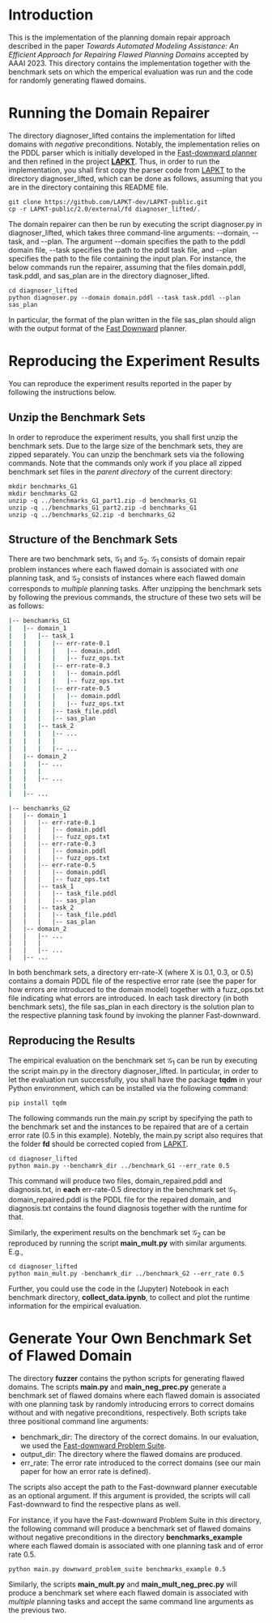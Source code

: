 # Introduction
This is the implementation of the planning domain repair approach described in the paper *Towards Automated Modeling Assistance: An Efficient Approach for Repairing Flawed Planning Domains* accepted by AAAI 2023. This directory contains the implementation together with the benchmark sets on which the emperical evaluation was run and the code for randomly generating flawed domains.

# Running the Domain Repairer

The directory diagnoser_lifted contains the implementation for lifted domains with *negative* preconditions. Notably, the implementation
relies on the PDDL parser which is initially developed in the [Fast-downward planner](https://github.com/aibasel/downward) and then refined in the project [**LAPKT**](https://github.com/LAPKT-dev/LAPKT-public/). Thus, in order to run the implementation, you shall first copy the parser code from [LAPKT](https://github.com/LAPKT-dev/LAPKT-public/) to the directory diagnoser_lifted, which can be done as follows, assuming that you are in the directory containing this README file.

```
git clone https://github.com/LAPKT-dev/LAPKT-public.git
cp -r LAPKT-public/2.0/external/fd diagnoser_lifted/.
```

The domain repairer can then be run by executing the script diagnoser.py in diagnoser_lifted, which takes three command-line arguments: --domain, --task, and --plan. The argument --domain specifies the path to the pddl domain file, --task specifies the path to the pddl task file, and --plan specifies the path to the file containing the input plan. For instance, the below commands run the repairer, assuming that the files domain.pddl, task.pddl, and sas_plan are in the directory diagnoser_lifted.
```
cd diagnoser_lifted
python diagnoser.py --domain domain.pddl --task task.pddl --plan sas_plan 
```
In particular, the format of the plan written in the file sas_plan should align with the output format of the [Fast Downward](https://www.fast-downward.org/) planner.

# Reproducing the Experiment Results
You can reproduce the experiment results reported in the paper by following the instructions below.

## Unzip the Benchmark Sets
In order to reproduce the experiment results, you shall first unzip the benchmark sets. 
Due to the large size of the benchmark sets, they are zipped separately. You can unzip the benchmark sets via the following commands. Note that the commands only work if you place all zipped benchmark set files in the *parent directory* of the current directory:
```
mkdir benchmarks_G1
mkdir benchmarks_G2
unzip -q ../benchmarks_G1_part1.zip -d benchmarks_G1
unzip -q ../benchmarks_G1_part2.zip -d benchmarks_G1
unzip -q ../benchmarks_G2.zip -d benchmarks_G2
```

## Structure of the Benchmark Sets
There are two benchmark sets, $\mathcal{G}_{1}$ and $\mathcal{G}_{2}$. $\mathcal{G}_{1}$ consists of domain repair problem instances where each flawed domain is associated with *one* planning task, and $\mathcal{G}_{2}$ consists of instances where each flawed domain corresponds to *multiple* planning tasks. After unzipping the benchmark sets by following the previous commands, the structure of these two sets will be as follows:
```bash
|-- benchamrks_G1
|   |-- domain_1
|   |   |-- task_1
|   |   |   |-- err-rate-0.1
|   |   |   |   |-- domain.pddl
|   |   |   |   |-- fuzz_ops.txt
|   |   |   |-- err-rate-0.3
|   |   |   |   |-- domain.pddl
|   |   |   |   |-- fuzz_ops.txt
|   |   |   |-- err-rate-0.5
|   |   |   |   |-- domain.pddl
|   |   |   |   |-- fuzz_ops.txt
|   |   |   |-- task_file.pddl
|   |   |   |-- sas_plan
|   |   |-- task_2
|   |   |   |-- ...
|   |   |   |
|   |   |   |-- ...   
│   |-- domain_2
|   |   |-- ...
|   |   |
|   |   |-- ...
|   |
|   |-- ...
```

```
|-- benchamrks_G2
|   |-- domain_1
|   |   |-- err-rate-0.1
|   |   |   |-- domain.pddl
|   |   |   |-- fuzz_ops.txt
|   |   |-- err-rate-0.3
|   |   |   |-- domain.pddl
|   |   |   |-- fuzz_ops.txt
|   |   |-- err-rate-0.5
|   |   |   |-- domain.pddl
|   |   |   |-- fuzz_ops.txt
│   │   |-- task_1
|   |   |   |-- task_file.pddl
|   |   |   |-- sas_plan
|   |   |-- task_2
|   |   |   |-- task_file.pddl
|   |   |   |-- sas_plan   
│   |-- domain_2
|   |   |-- ...
|   |   |
|   |   |-- ...
|   |-- ...
```
In both benchmark sets, a directory err-rate-X (where X is 0.1, 0.3, or 0.5) contains a domain PDDL file of the respective error rate (see the paper for how errors are introduced to the domain model) together with a fuzz_ops.txt file indicating what errors are introduced. In each task directory (in both benchmark sets), the file sas_plan in each directory is the solution plan to the respective planning task found by invoking the planner Fast-downward.

## Reproducing the Results
The empirical evaluation on the benchmark set $\mathcal{G}_{1}$ can be run by executing the script main.py in the directory diagnoser_lifted. In particular, in order to let the evaluation run successfully, you shall have the package **tqdm** in your Python environment, which can be installed via the following command:
```
pip install tqdm
```
The following commands run the main.py script by specifying 
the path to the benchmark set and the instances to be repaired that are of a certain error rate (0.5 in this example). Notebly, the main.py script also requires that the folder **fd** should be corrected copied from [LAPKT](https://github.com/LAPKT-dev/LAPKT-public/).
```
cd diagnoser_lifted
python main.py --benchamrk_dir ../benchmark_G1 --err_rate 0.5
``` 
This command will produce two files, domain_repaired.pddl and diagnosis.txt, in **each** err-rate-0.5 directory in the benchmark set $\mathcal{G}_{1}$.  domain_repaired.pddl is the PDDL file for the repaired domain, and diagnosis.txt contains the found diagnosis together with the runtime for that.

Similarly, the experiment results on the benchmark set $\mathcal{G}_{2}$ can be reproduced by running the script **main_mult.py** with similar arguments. E.g.,
```
cd diagnoser_lifted
python main_mult.py -benchamrk_dir ../benchmark_G2 --err_rate 0.5
```

Further, you could use the code in the (Jupyter) Notebook in each benchmark directory, **collect_data.ipynb**, to collect and plot the runtime information for the empirical evaluation.

# Generate Your Own Benchmark Set of Flawed Domain
The directory **fuzzer** contains the python scripts for generating flawed domains. The scripts **main.py** and **main_neg_prec.py** generate a benchmark set of flawed domains where each flawed domain is associated with one planning task by randomly introducing errors to correct domains without and with negative preconditions, respectively. Both scripts take three positional command line arguments:

+ benchmark_dir: The directory of the correct domains. In our evaluation, we used the [Fast-downward Problem Suite](https://github.com/aibasel/downward-benchmarks).  
+ output_dir: The directory where the flawed domains are produced.
+ err_rate: The error rate introduced to the correct domains (see our main paper for how an error rate is defined).

The scripts also accept the path to the Fast-downward planner executable as an optional argument. If this argument is provided, the scripts will call Fast-downward to find the respective plans as well.

For instance, if you have the Fast-downward Problem Suite in *this* directory, the following command will produce a benchmark set of flawed domains without negative preconditions in the directory **benchmarks_example** where each flawed domain is associated with one planning task and of error rate 0.5.
```
python main.py downward_problem_suite benchmarks_example 0.5
```  

Similarly, the scripts **main_mult.py** and **main_mult_neg_prec.py** will produce a benchmark set where each flawed domain is associated with *multiple* planning tasks and accept the same command line arguments as the previous two. 